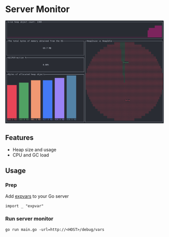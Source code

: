 # Server Monitor
![demo](demo.png)

## Features
- Heap size and usage
- CPU and GC load

## Usage
### Prep
Add [expvars](https://golang.org/pkg/expvar/) to your Go server

	import _ "expvar"

### Run server monitor
	go run main.go -url=http://<HOST>/debug/vars

